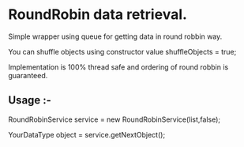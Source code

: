 # RoundRobin data retrieval.

Simple wrapper using queue for getting data in round robbin way.

You can shuffle objects using constructor value  shuffleObjects = true;

Implementation is 100% thread safe and ordering of round robbin is guaranteed.


## Usage :-

RoundRobinService service = new RoundRobinService(list,false);

YourDataType object = service.getNextObject();


